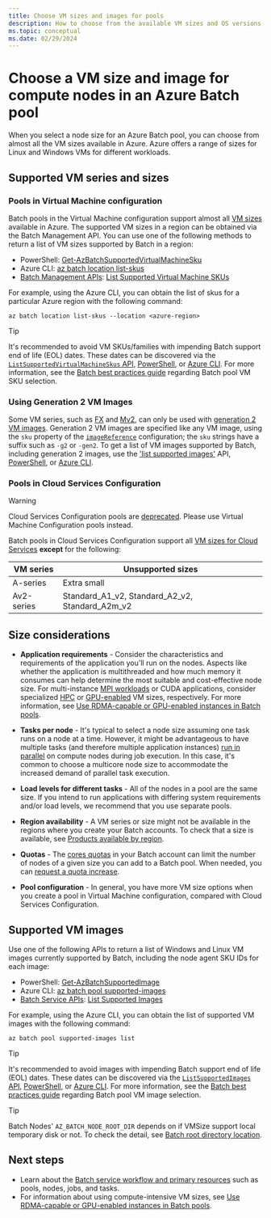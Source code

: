 ```yaml
---
title: Choose VM sizes and images for pools
description: How to choose from the available VM sizes and OS versions for compute nodes in Azure Batch pools
ms.topic: conceptual
ms.date: 02/29/2024
---
```


# Choose a VM size and image for compute nodes in an Azure Batch pool

When you select a node size for an Azure Batch pool, you can choose from almost all the VM sizes available in Azure. Azure offers a range of sizes for Linux and Windows VMs for different workloads.

## Supported VM series and sizes

### Pools in Virtual Machine configuration

Batch pools in the Virtual Machine configuration support almost all [VM sizes](/azure/virtual-machines/sizes) available in Azure.
The supported VM sizes in a region can be obtained via the Batch Management API. You can use one of the following methods to
return a list of VM sizes supported by Batch in a region:

- PowerShell: [Get-AzBatchSupportedVirtualMachineSku](/powershell/module/az.batch/get-azbatchsupportedvirtualmachinesku)
- Azure CLI: [az batch location list-skus](/cli/azure/batch/location#az-batch-location-list-skus)
- [Batch Management APIs](batch-apis-tools.md#batch-management-apis): [List Supported Virtual Machine SKUs](/rest/api/batchmanagement/location/list-supported-virtual-machine-skus)

For example, using the Azure CLI, you can obtain the list of skus for a particular Azure region with the following command:

```azurecli-interactive
az batch location list-skus --location <azure-region>
```

> [!TIP]
> It's recommended to avoid VM SKUs/families with impending Batch support end of life (EOL) dates. These dates can be discovered
> via the [`ListSupportedVirtualMachineSkus` API](/rest/api/batchmanagement/location/list-supported-virtual-machine-skus),
> [PowerShell](/powershell/module/az.batch/get-azbatchsupportedvirtualmachinesku),
> or [Azure CLI](/cli/azure/batch/location#az-batch-location-list-skus).
> For more information, see the [Batch best practices guide](best-practices.md) regarding Batch pool VM SKU selection.

### Using Generation 2 VM Images

Some VM series, such as [FX](/azure/virtual-machines/fx-series) and [Mv2](/azure/virtual-machines/mv2-series), can only be used
with [generation 2 VM images](/azure/virtual-machines/generation-2). Generation 2 VM images are specified like any VM image,
using the `sku` property of the [`imageReference`](/rest/api/batchservice/pool/add#imagereference) configuration; the `sku`
strings have a suffix such as `-g2` or `-gen2`. To get a list of VM images supported by Batch, including generation 2 images,
use the ['list supported images'](/rest/api/batchservice/account/listsupportedimages) API,
[PowerShell](/powershell/module/az.batch/get-azbatchsupportedimage), or [Azure CLI](/cli/azure/batch/pool/supported-images).

### Pools in Cloud Services Configuration

> [!WARNING]
> Cloud Services Configuration pools are [deprecated](https://azure.microsoft.com/updates/azure-batch-cloudserviceconfiguration-pools-will-be-retired-on-29-february-2024/). Please use Virtual Machine Configuration pools instead.

Batch pools in Cloud Services Configuration support all [VM sizes for Cloud Services](../cloud-services/cloud-services-sizes-specs.md) **except** for the following:

| VM series  | Unsupported sizes |
|------------|-------------------|
| A-series   | Extra small       |
| Av2-series | Standard_A1_v2, Standard_A2_v2, Standard_A2m_v2 |

## Size considerations

- **Application requirements** - Consider the characteristics and requirements of the application you'll run on the nodes. Aspects like whether the application is multithreaded and how much memory it consumes can help determine the most suitable and cost-effective node size. For multi-instance [MPI workloads](batch-mpi.md) or CUDA applications, consider specialized [HPC](/azure/virtual-machines/sizes-hpc) or [GPU-enabled](/azure/virtual-machines/sizes-gpu) VM sizes, respectively. For more information, see [Use RDMA-capable or GPU-enabled instances in Batch pools](batch-pool-compute-intensive-sizes.md).

- **Tasks per node** - It's typical to select a node size assuming one task runs on a node at a time. However, it might be advantageous to have multiple tasks (and therefore multiple application instances) [run in parallel](batch-parallel-node-tasks.md) on compute nodes during job execution. In this case, it's common to choose a multicore node size to accommodate the increased demand of parallel task execution.

- **Load levels for different tasks** - All of the nodes in a pool are the same size. If you intend to run applications with differing system requirements and/or load levels, we recommend that you use separate pools.

- **Region availability** - A VM series or size might not be available in the regions where you create your Batch accounts. To check that a size is available, see [Products available by region](https://azure.microsoft.com/regions/services/).

- **Quotas** - The [cores quotas](batch-quota-limit.md#resource-quotas) in your Batch account can limit the number of nodes of a given size you can add to a Batch pool. When needed, you can [request a quota increase](batch-quota-limit.md#increase-a-quota).

- **Pool configuration** - In general, you have more VM size options when you create a pool in Virtual Machine configuration, compared with Cloud Services Configuration.

## Supported VM images

Use one of the following APIs to return a list of Windows and Linux VM images currently supported by Batch, including the node agent SKU IDs for each image:

- PowerShell: [Get-AzBatchSupportedImage](/powershell/module/az.batch/get-azbatchsupportedimage)
- Azure CLI: [az batch pool supported-images](/cli/azure/batch/pool/supported-images)
- [Batch Service APIs](batch-apis-tools.md#batch-service-apis): [List Supported Images](/rest/api/batchservice/account/listsupportedimages)

For example, using the Azure CLI, you can obtain the list of supported VM images with the following command:

```azurecli-interactive
az batch pool supported-images list
```

> [!TIP]
> It's recommended to avoid images with impending Batch support end of life (EOL) dates. These dates can be discovered via
> the [`ListSupportedImages` API](/rest/api/batchservice/account/listsupportedimages),
> [PowerShell](/powershell/module/az.batch/get-azbatchsupportedimage), or [Azure CLI](/cli/azure/batch/pool/supported-images).
> For more information, see the [Batch best practices guide](best-practices.md) regarding Batch pool VM image selection.

> [!TIP]
> Batch Nodes' `AZ_BATCH_NODE_ROOT_DIR` depends on if VMSize support local temporary disk or not. To check the detail, see [Batch root directory location](files-and-directories.md#batch-root-directory-location).

## Next steps

- Learn about the [Batch service workflow and primary resources](batch-service-workflow-features.md) such as pools, nodes, jobs, and tasks.
- For information about using compute-intensive VM sizes, see [Use RDMA-capable or GPU-enabled instances in Batch pools](batch-pool-compute-intensive-sizes.md).
